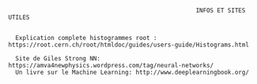                                                          INFOS ET SITES UTILES 
                                                         
                                                         
      Explication complete histogrammes root : https://root.cern.ch/root/htmldoc/guides/users-guide/Histograms.html
      
      Site de Giles Strong NN: https://amva4newphysics.wordpress.com/tag/neural-networks/
      Un livre sur le Machine Learning: http://www.deeplearningbook.org/
      
